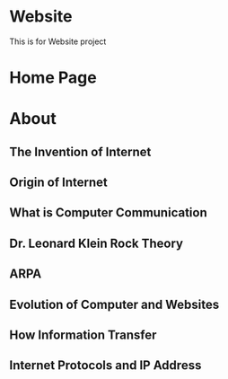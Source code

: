 # Website
This is for Website project
<h1>
Home Page </h1>
<h1>About</h1>

<h2>The Invention of Internet</h2>
<h2>Origin of Internet </h2>
<h2>What is Computer Communication</h2>
<h2>Dr. Leonard Klein Rock Theory</h2>
<h2>ARPA</h2>
<h2>Evolution of Computer and Websites</h2>
<h2>How Information Transfer</h2>
<h2>Internet Protocols and IP Address</h2>

